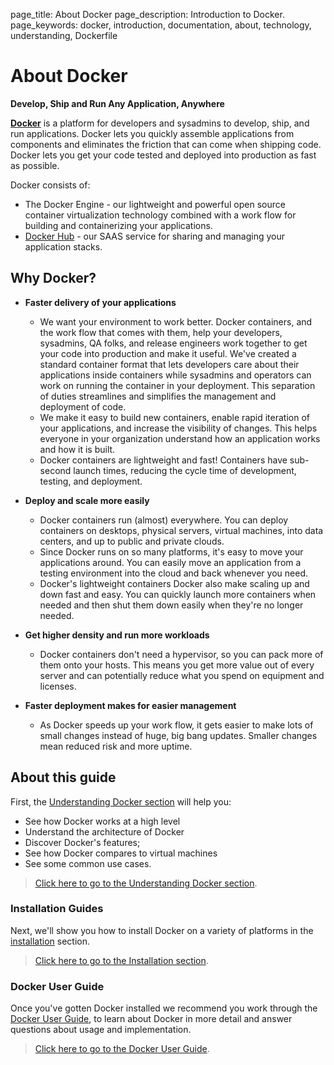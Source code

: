 page_title: About Docker
page_description: Introduction to Docker.
page_keywords: docker, introduction, documentation, about, technology, understanding, Dockerfile

# About Docker

**Develop, Ship and Run Any Application, Anywhere**

[**Docker**](https://www.docker.io) is a platform for developers and sysadmins
to develop, ship, and run applications.  Docker lets you quickly assemble
applications from components and eliminates the friction that can come when
shipping code. Docker lets you get your code tested and deployed into production
as fast as possible.

Docker consists of:

* The Docker Engine - our lightweight and powerful open source container
  virtualization technology combined with a work flow for building
  and containerizing your applications.
* [Docker Hub](https://hub.docker.com) - our SAAS service for
  sharing and managing your application stacks.

## Why Docker?

- **Faster delivery of your applications**  
    * We want your environment to work better. Docker containers,
      and the work flow that comes with them, help your developers,
      sysadmins, QA folks, and release engineers work together to get your code
      into production and make it useful. We've created a standard
      container format that lets developers care about their applications
      inside containers while sysadmins and operators can work on running the
      container in your deployment. This separation of duties streamlines and
      simplifies the management and deployment of code.
    * We make it easy to build new containers, enable rapid iteration of
      your applications, and increase the visibility of changes. This
      helps everyone in your organization understand how an application works
      and how it is built.
    * Docker containers are lightweight and fast! Containers have
      sub-second launch times, reducing the cycle
      time of development, testing, and deployment.

- **Deploy and scale more easily**  
    * Docker containers run (almost) everywhere. You can deploy
      containers on desktops, physical servers, virtual machines, into
      data centers, and up to public and private clouds.
    * Since Docker runs on so many platforms, it's easy to move your
      applications around. You can easily move an application from a
      testing environment into the cloud and back whenever you need.
    * Docker's lightweight containers Docker also make scaling up and
      down fast and easy. You can quickly launch more containers when
      needed and then shut them down easily when they're no longer needed.

- **Get higher density and run more workloads**  
    * Docker containers don't need a hypervisor, so you can pack more of
      them onto your hosts. This means you get more value out of every
      server and can potentially reduce what you spend on equipment and
      licenses.

- **Faster deployment makes for easier management**  
    * As Docker speeds up your work flow, it gets easier to make lots
      of small changes instead of huge, big bang updates. Smaller
      changes mean reduced risk and more uptime.

## About this guide

First, the [Understanding Docker
section](introduction/understanding-docker.md) will help you:

 - See how Docker works at a high level
 - Understand the architecture of Docker
 - Discover Docker's features;
 - See how Docker compares to virtual machines
 - See some common use cases.

> [Click here to go to the Understanding
> Docker section](introduction/understanding-docker.md).

### Installation Guides

Next, we'll show you how to install Docker on a variety of platforms in the
[installation](/installation/#installation) section.

> [Click here to go to the Installation
> section](/installation/#installation).

### Docker User Guide

Once you've gotten Docker installed we recommend you work through the
[Docker User Guide](/userguide/), to learn about Docker in more detail and
answer questions about usage and implementation.

> [Click here to go to the Docker User Guide](/userguide/).

